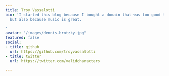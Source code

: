 ```yaml
---
title: Troy Vassalotti
bio: 'I started this blog because I bought a domain that was too good to pass up,
  but also because music is great.

'
avatar: "/images/dennis-brotzky.jpg"
featured: false
social:
- title: github
  url: https://github.com/troyvassalotti
- title: twitter
  url: https://twitter.com/validcharacters

---
```

